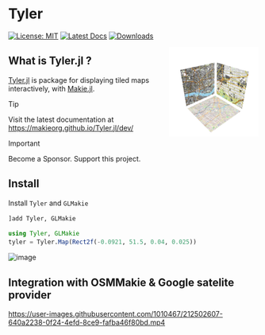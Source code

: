 # Tyler

[![License: MIT](https://img.shields.io/badge/License-MIT-green.svg)](https://makieorg.github.io/Tyler.jl/blob/main/LICENSE)
[![Latest Docs](https://img.shields.io/badge/docs-latest-blue.svg)](https://makieorg.github.io/Tyler.jl/dev/)
[![Downloads](https://shields.io/endpoint?url=https://pkgs.genieframework.com/api/v1/badge/Tyler&label=Downloads)](https://pkgs.genieframework.com?packages=Tyler)

<img src="/docs/src/assets/logo.png" align="right" style="padding-left:10px;" width="180"/>

## What is Tyler.jl ?

[Tyler.jl](https://makieorg.github.io/Tyler.jl/dev/) is package for displaying tiled maps interactively, with [Makie.jl](https://github.com/MakieOrg/Makie.jl).

> [!TIP]
> Visit the latest documentation at https://makieorg.github.io/Tyler.jl/dev/

> [!IMPORTANT]
> Become a Sponsor. Support this project.

## Install

Install `Tyler` and `GLMakie`

```julia
]add Tyler, GLMakie
```
```julia
using Tyler, GLMakie
tyler = Tyler.Map(Rect2f(-0.0921, 51.5, 0.04, 0.025))
```
<img width="749" alt="image" src="https://user-images.githubusercontent.com/1010467/212502640-b44454b1-2d05-4469-b509-d895b30b145a.png">

## Integration with OSMMakie & Google satelite provider

https://user-images.githubusercontent.com/1010467/212502607-640a2238-0f24-4efd-8ce9-fafba46f80bd.mp4
